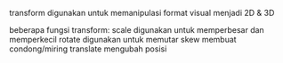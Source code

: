 transform digunakan untuk memanipulasi format visual menjadi 2D & 3D

beberapa fungsi transform:
scale digunakan untuk memperbesar dan memperkecil
rotate digunakan untuk memutar
skew membuat condong/miring
translate mengubah posisi